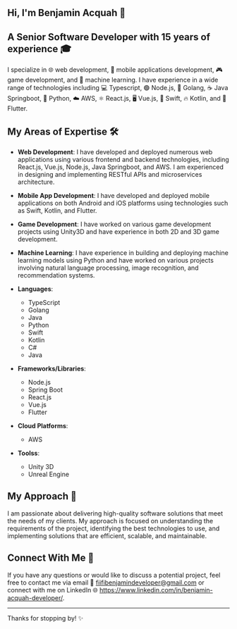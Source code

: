 ## Hi, I'm Benjamin Acquah 🚀

## A Senior Software Developer with 15 years of experience 🎓

I specialize in 🌐 web development, 📱 mobile applications development, 🎮 game development, and 🧠 machine learning. I have experience in a wide range of technologies including 💻 Typescript, 🟢 Node.js, 🐹 Golang, ☕ Java Springboot, 🐍 Python, ☁️ AWS, ⚛️ React.js, 🖥️ Vue.js, 🍎 Swift, 🔥 Kotlin, and 🦋 Flutter.

## My Areas of Expertise 🛠️

- **Web Development**: I have developed and deployed numerous web applications using various frontend and backend technologies, including React.js, Vue.js, Node.js, Java Springboot, and AWS. I am experienced in designing and implementing RESTful APIs and microservices architecture.
- **Mobile App Development**: I have developed and deployed mobile applications on both Android and iOS platforms using technologies such as Swift, Kotlin, and Flutter.
- **Game Development**: I have worked on various game development projects using Unity3D and have experience in both 2D and 3D game development.
- **Machine Learning**: I have experience in building and deploying machine learning models using Python and have worked on various projects involving natural language processing, image recognition, and recommendation systems.

- **Languages**: 
  - TypeScript
  - Golang
  - Java
  - Python
  - Swift
  - Kotlin
  - C#
  - Java

- **Frameworks/Libraries**:
  - Node.js
  - Spring Boot
  - React.js
  - Vue.js
  - Flutter

- **Cloud Platforms**:
  - AWS
  
- **Toolss**:
  - Unity 3D
  - Unreal Engine

## My Approach 🧐

I am passionate about delivering high-quality software solutions that meet the needs of my clients. My approach is focused on understanding the requirements of the project, identifying the best technologies to use, and implementing solutions that are efficient, scalable, and maintainable.

## Connect With Me 🤝

If you have any questions or would like to discuss a potential project, feel free to contact me via email 📧 fiifibenjamindeveloper@gmail.com or connect with me on LinkedIn 🌐 https://www.linkedin.com/in/benjamin-acquah-developer/.

---

Thanks for stopping by! ✨
